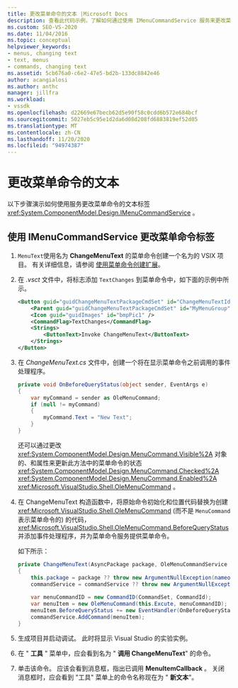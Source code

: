 ```yaml
---
title: 更改菜单命令的文本 |Microsoft Docs
description: 查看此代码示例，了解如何通过使用 IMenuCommandService 服务来更改菜单命令的文本标签。
ms.custom: SEO-VS-2020
ms.date: 11/04/2016
ms.topic: conceptual
helpviewer_keywords:
- menus, changing text
- text, menus
- commands, changing text
ms.assetid: 5cb676a0-c6e2-47e5-bd2b-133dc8842e46
author: acangialosi
ms.author: anthc
manager: jillfra
ms.workload:
- vssdk
ms.openlocfilehash: d22669e67becb62d5e90f58c0cdd6b572e684bcf
ms.sourcegitcommit: 5027eb5c95e1d2da6d08d208fd6883819ef52d05
ms.translationtype: MT
ms.contentlocale: zh-CN
ms.lasthandoff: 11/20/2020
ms.locfileid: "94974387"
---
```

# <a name="change-the-text-of-a-menu-command"></a>更改菜单命令的文本
以下步骤演示如何使用服务更改菜单命令的文本标签 <xref:System.ComponentModel.Design.IMenuCommandService> 。

## <a name="changing-a-menu-command-label-with-the-imenucommandservice"></a>使用 IMenuCommandService 更改菜单命令标签

1. `MenuText`使用名为 **ChangeMenuText** 的菜单命令创建一个名为的 VSIX 项目。 有关详细信息，请参阅 [使用菜单命令创建扩展](../extensibility/creating-an-extension-with-a-menu-command.md)。

2. 在 *.vsct* 文件中，将标志添加 `TextChanges` 到菜单命令中，如下面的示例中所示。

    ```xml
    <Button guid="guidChangeMenuTextPackageCmdSet" id="ChangeMenuTextId" priority="0x0100" type="Button">
        <Parent guid="guidChangeMenuTextPackageCmdSet" id="MyMenuGroup" />
        <Icon guid="guidImages" id="bmpPic1" />
        <CommandFlag>TextChanges</CommandFlag>
        <Strings>
            <ButtonText>Invoke ChangeMenuText</ButtonText>
        </Strings>
    </Button>
    ```

3. 在 *ChangeMenuText.cs* 文件中，创建一个将在显示菜单命令之前调用的事件处理程序。

    ```csharp
    private void OnBeforeQueryStatus(object sender, EventArgs e)
    {
        var myCommand = sender as OleMenuCommand;
        if (null != myCommand)
        {
            myCommand.Text = "New Text";
        }
    }
    ```

    还可以通过更改 <xref:System.ComponentModel.Design.MenuCommand.Visible%2A> 对象的、和属性来更新此方法中的菜单命令的状态 <xref:System.ComponentModel.Design.MenuCommand.Checked%2A> <xref:System.ComponentModel.Design.MenuCommand.Enabled%2A> <xref:Microsoft.VisualStudio.Shell.OleMenuCommand> 。

4. 在 ChangeMenuText 构造函数中，将原始命令初始化和位置代码替换为创建 <xref:Microsoft.VisualStudio.Shell.OleMenuCommand> (而不是 `MenuCommand` 表示菜单命令的) 的代码， <xref:Microsoft.VisualStudio.Shell.OleMenuCommand.BeforeQueryStatus> 并添加事件处理程序，并为菜单命令服务提供菜单命令。

    如下所示：

    ```csharp
    private ChangeMenuText(AsyncPackage package, OleMenuCommandService commandService)
    {
        this.package = package ?? throw new ArgumentNullException(nameof(package));
        commandService = commandService ?? throw new ArgumentNullException(nameof(commandService));
        
        var menuCommandID = new CommandID(CommandSet, CommandId);
        var menuItem = new OleMenuCommand(this.Excute, menuCommandID);
        menuItem.BeforeQueryStatus += new EventHandler(OnBeforeQueryStatus);
        commandService.AddCommand(menuItem);
    }
    ```

5. 生成项目并启动调试。 此时将显示 Visual Studio 的实验实例。

6. 在 " **工具** " 菜单中，应会看到名为 " **调用 ChangeMenuText**" 的命令。

7. 单击该命令。 应该会看到消息框，指出已调用 **MenuItemCallback** 。 关闭消息框时，应会看到 "工具" 菜单上的命令名称现在为 " **新文本**"。

